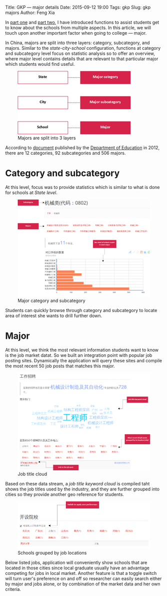 Title: GKP &mdash; major details
Date: 2015-09-12 19:00
Tags: gkp
Slug: gkp majors
Author: Feng Xia


In [part one]({filename}/workspace/gkp/introduction.md) and [part
two]({filename}/workspace/gkp/schools.md), I have introduced functions
to assist students get to know about the schools from multiple
aspects. In this article, we will touch upon another important factor
when going to college &mdash; major.

In China, majors are split into three layers: category, subcategory,
and majors. Similar to the _state-city-school_ configuration,
functions at category and subcategory level focus on statistic
analysis so to offer an overview, where major level contains details
that are relevant to that particular major which students would find
useful.

<figure class="s12 center">
    <img src="/images/gkp_major_setup.png"/>
    <figcaption>Majors are split into 3 layers</figcaption>
</figure>

According to [document]({attach}/downloads/20121012084054830.pdf)
published by the [Department of Education][] in 2012, there are 12
categories, 92 subcategories and 506 majors.

# Category and subcategory

At this level, focus was to provide statistics which is similar to
what is done for schools at _State level_.

<figure class="s12 center">
    <img src="/images/gkp_18.png"/>
    <figcaption>Major category and subcategory</figcaption>
</figure>

Students can quickly browse through category and subcategory to locate
area of interest she wants to drill further down.

[department of education]: http://www.moe.gov.cn/publicfiles/business/htmlfiles/moe/s3882/201210/xxgk_143152.html

# Major

At this level, we think the most relevant information students want to
know is the job market datat.  So we built an integration point with
popular job posting sites. Dynamically the application will query
these sites and compile the most recent 50 job posts that matches this
major.


<figure class="s12 center">
    <img src="/images/gkp_19.png"/>
    <figcaption>Job title cloud</figcaption>
</figure>

Based on these data stream, a _job title keyword cloud_ is compiled
taht shows the job titles used by the industry, and they are further
grouped into cities so they provide another geo reference for
students.

<figure class="s12 center">
    <img  src="/images/gkp_20.png"/>
    <figcaption>Schools grouped by job locations</figcaption>
</figure>

Below listed jobs, application will conveniently show schools that are
located in those cities since local graduate usually have an advantage
competing for jobs in local market. Another feature is that a toggle
switch will turn user's preference on and off so researcher can easily
search either by major and jobs alone, or by combination of the market
data and her own criteria.
